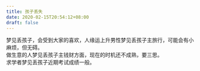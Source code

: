 ```yaml
---
title: 孩子丢失
date: 2020-02-15T20:54:12+08:00
draft: false
---
```


梦见丢孩子，会受到大家的喜欢，人缘运上升男性梦见丢孩子主旅行，可能会有小麻烦，但无碍。<br>
做生意的人梦见丢孩子主钱财方面，现在的时机还不成熟，要三思。<br>
求学者梦见丢孩子近期考试成绩一般。<br>
